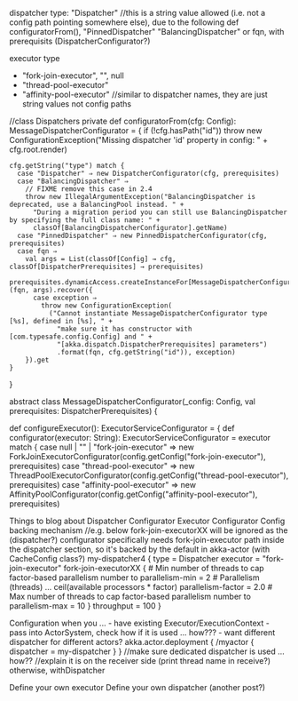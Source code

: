 dispatcher type:
 "Dispatcher" 
 //this is a string value allowed (i.e. not a config path pointing somewhere else), due to the following def configuratorFrom(), 
 "PinnedDispatcher"
 "BalancingDispatcher"
 or fqn, with prerequisits (DispatcherConfigurator?)

executor type
 - "fork-join-executor", "", null
 - "thread-pool-executor"
 - "affinity-pool-executor"
 //similar to dispatcher names, they are just string values not config paths



//class Dispatchers
  private def configuratorFrom(cfg: Config): MessageDispatcherConfigurator = {
    if (!cfg.hasPath("id")) throw new ConfigurationException("Missing dispatcher 'id' property in config: " + cfg.root.render)

    cfg.getString("type") match {
      case "Dispatcher" ⇒ new DispatcherConfigurator(cfg, prerequisites)
      case "BalancingDispatcher" ⇒
        // FIXME remove this case in 2.4
        throw new IllegalArgumentException("BalancingDispatcher is deprecated, use a BalancingPool instead. " +
          "During a migration period you can still use BalancingDispatcher by specifying the full class name: " +
          classOf[BalancingDispatcherConfigurator].getName)
      case "PinnedDispatcher" ⇒ new PinnedDispatcherConfigurator(cfg, prerequisites)
      case fqn ⇒
        val args = List(classOf[Config] → cfg, classOf[DispatcherPrerequisites] → prerequisites)
        prerequisites.dynamicAccess.createInstanceFor[MessageDispatcherConfigurator](fqn, args).recover({
          case exception ⇒
            throw new ConfigurationException(
              ("Cannot instantiate MessageDispatcherConfigurator type [%s], defined in [%s], " +
                "make sure it has constructor with [com.typesafe.config.Config] and " +
                "[akka.dispatch.DispatcherPrerequisites] parameters")
                .format(fqn, cfg.getString("id")), exception)
        }).get
    }
  }

 abstract class MessageDispatcherConfigurator(_config: Config, val prerequisites: DispatcherPrerequisites) {

  def configureExecutor(): ExecutorServiceConfigurator = {
    def configurator(executor: String): ExecutorServiceConfigurator = executor match {
      case null | "" | "fork-join-executor" ⇒ new ForkJoinExecutorConfigurator(config.getConfig("fork-join-executor"), prerequisites)
      case "thread-pool-executor"           ⇒ new ThreadPoolExecutorConfigurator(config.getConfig("thread-pool-executor"), prerequisites)
      case "affinity-pool-executor"         ⇒ new AffinityPoolConfigurator(config.getConfig("affinity-pool-executor"), prerequisites)



Things to blog about
Dispatcher Configurator
Executor Configurator
Config backing mechanism 
//e.g. below fork-join-executorXX will be ignored as the (dispatcher?) configurator specifically needs fork-join-executor path inside the dispatcher section, so it's backed by the default in akka-actor (with CacheConfig class?)
    my-dispatcher4 {
    type = Dispatcher
    executor = "fork-join-executor"
    fork-join-executorXX {
        # Min number of threads to cap factor-based parallelism number to
        parallelism-min = 2
        # Parallelism (threads) ... ceil(available processors * factor)
        parallelism-factor = 2.0
        # Max number of threads to cap factor-based parallelism number to
        parallelism-max = 10
    }
    throughput = 100
    }

Configuration when you ...
    - have existing Executor/ExecutionContext 
      - pass into ActorSystem, check how if it is used ... how???
    - want different dispatcher for different actors?
        akka.actor.deployment {
            /myactor {
                dispatcher = my-dispatcher
            }
        }
        //make sure dedicated dispatcher is used ... how??
        //explain it is on the receiver side (print thread name in receive?)
        otherwise, withDispatcher
        
Define your own executor
Define your own dispatcher (another post?) 